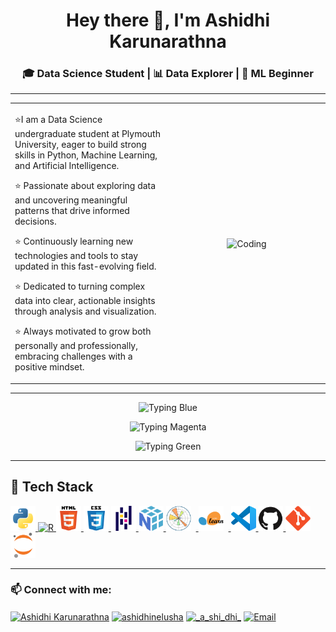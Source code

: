 <h1 align="center">Hey there 👋, I'm Ashidhi Karunarathna</h1>
<h3 align="center">🎓 Data Science Student | 📊 Data Explorer | 🤖 ML Beginner </h3>

---
<table align="center">
<tr border="none">
<td width="50%" align="left">
<p>
⭐I am a Data Science undergraduate student at Plymouth University, eager to build strong skills in Python, Machine Learning, and Artificial Intelligence.
  
⭐ Passionate about exploring data and uncovering meaningful patterns that drive informed decisions.

⭐ Continuously learning new technologies and tools to stay updated in this fast-evolving field.

⭐ Dedicated to turning complex data into clear, actionable insights through analysis and visualization.

⭐ Always motivated to grow both personally and professionally, embracing challenges with a positive mindset.
</p>
</td>
<td width="50%" align="center">
<img align="center" alt="Coding" width="350" src="https://i.pinimg.com/originals/9e/5c/77/9e5c77872f818509afc1766a86c9a68b.gif">
</td>
</tr>
</table>


---

<p align="center">
  <img src="https://readme-typing-svg.demolab.com?font=Arial&pause=1000&color=ADD8E6&center=true&vCenter=true&width=500&height=23&lines=%F0%9F%9A%80+Aspiring+Data+Scientist+%7C+Python+%7C+ML+%7C+AI" alt="Typing Blue" />
</p>

</p>
<p align="center">
  <img src="https://readme-typing-svg.demolab.com?font=Arial&pause=1000&color=DDA0DD&center=true&vCenter=true&width=500&height=23&lines=%F0%9F%8E%93+Passionate+About+Turning+Data+Into+Stories" alt="Typing Magenta" />
</p>
<p align="center">
  <img src="https://readme-typing-svg.demolab.com?font=Arial&pause=1000&color=90EE90&center=true&vCenter=true&width=500&height=23&lines=%F0%9F%93%9A+Always+Learning+and+Growing+Every+Day" alt="Typing Green" />
</p>




---

## 🧰 Tech Stack

  <!-- Python -->
  <a href="https://www.python.org" target="_blank" rel="noreferrer">
    <img src="https://raw.githubusercontent.com/devicons/devicon/master/icons/python/python-original.svg" alt="Python" width="40" height="40"/>
  </a>
  <!-- R -->
  <a href="https://www.r-project.org/" target="blank" rel="noreferrer">
    <img src="https://www.vectorlogo.zone/logos/r-project/r-project-icon.svg" alt="R" width="40" height="40"/>
  </a>
  <!-- HTML -->
  <a href="https://www.w3.org/html/" target="blank" rel="noreferrer">
    <img src="https://raw.githubusercontent.com/devicons/devicon/master/icons/html5/html5-original-wordmark.svg" alt="HTML5" width="40" height="40"/>
  </a>
  <!-- CSS -->
  <a href="https://www.w3schools.com/css/" target="blank" rel="noreferrer">
    <img src="https://raw.githubusercontent.com/devicons/devicon/master/icons/css3/css3-original-wordmark.svg" alt="CSS3" width="40" height="40"/>
  </a>

 <!-- Pandas -->
  <a href="https://pandas.pydata.org/" target="_blank" rel="noreferrer">
    <img src="https://raw.githubusercontent.com/devicons/devicon/master/icons/pandas/pandas-original.svg" alt="Pandas" width="40" height="40"/>
  </a>
  <!-- NumPy -->
  <a href="https://numpy.org/" target="_blank" rel="noreferrer">
    <img src="https://raw.githubusercontent.com/devicons/devicon/master/icons/numpy/numpy-original.svg" alt="NumPy" width="40" height="40"/>
  </a>
  <!-- Matplotlib -->
<a href="https://matplotlib.org/" target="_blank" rel="noreferrer">
  <img src="https://raw.githubusercontent.com/devicons/devicon/master/icons/matplotlib/matplotlib-original.svg" alt="Matplotlib" width="40" height="40" style="margin-right: 8px;"/>
</a>

<!-- scikit-learn -->
<a href="https://scikit-learn.org/" target="_blank" rel="noreferrer">
  <img src="https://raw.githubusercontent.com/devicons/devicon/master/icons/scikitlearn/scikitlearn-original.svg" alt="scikit-learn" width="40" height="40" style="margin-right: 8px;"/>
</a>

<!-- VS Code -->
  <a href="https://code.visualstudio.com/" target="_blank" rel="noreferrer">
    <img src="https://raw.githubusercontent.com/devicons/devicon/master/icons/vscode/vscode-original.svg" alt="VS Code" width="40" height="40"/>
  </a>
  <!-- GitHub -->
  <a href="https://github.com/" target="_blank" rel="noreferrer">
    <img src="https://raw.githubusercontent.com/devicons/devicon/master/icons/github/github-original.svg" alt="GitHub" width="40" height="40"/>
  </a>
  <!-- Git -->
<a href="https://git-scm.com/" target="_blank" rel="noreferrer">
  <img src="https://raw.githubusercontent.com/devicons/devicon/master/icons/git/git-original.svg" alt="Git" width="40" height="40" style="margin-right: 8px;"/>
</a>

  <!-- Jupyter -->
  <a href="https://jupyter.org/" target=" " rel="noreferrer">
    <img src="https://raw.githubusercontent.com/devicons/devicon/master/icons/jupyter/jupyter-original.svg" alt="Jupyter" width="40" height="40"/>
  </a>



---

<h3 align="left">📫 Connect with me:</h3>
<p align="left">
<a href="https://linkedin.com/in/ashidhi-karunarathna" target="blank"><img align="center" src="https://raw.githubusercontent.com/rahuldkjain/github-profile-readme-generator/master/src/images/icons/Social/linked-in-alt.svg" alt="Ashidhi Karunarathna" height="30" width="40" /></a>
<a href="https://kaggle.com/ashidhinelusha" target="blank"><img align="center" src="https://raw.githubusercontent.com/rahuldkjain/github-profile-readme-generator/master/src/images/icons/Social/kaggle.svg" alt="ashidhinelusha" height="30" width="40" /></a>
<a href="https://instagram.com/_a_shi_dhi_" target="blank"><img align="center" src="https://raw.githubusercontent.com/rahuldkjain/github-profile-readme-generator/master/src/images/icons/Social/instagram.svg" alt="_a_shi_dhi_" height="30" width="40" /></a>
  <a href="mailto:ashidhinelusha@gmail.com" target="blank"><img align="center" src="https://img.icons8.com/fluency/48/gmail.png" alt="Email" height="30" width="40"/>
</a>
</p>








  
 





















